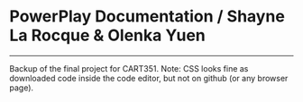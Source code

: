 # PowerPlay Documentation / Shayne La Rocque & Olenka Yuen

---
Backup of the final project for CART351.
Note: CSS looks fine as downloaded code inside the code editor, but not on github (or any browser page).

